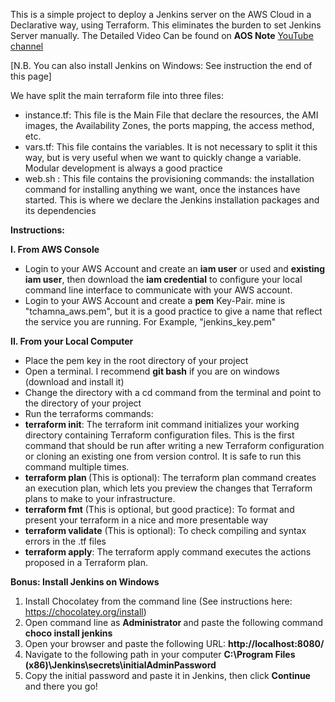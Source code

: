 This is a simple project to deploy a Jenkins server on the AWS Cloud in a Declarative way, using Terraform.
This eliminates the burden to set Jenkins Server manually.
The Detailed Video Can be found on <b>AOS Note</b> <a href="https://www.youtube.com/watch?v=9XrYwfIWDL0" target="_blank">YouTube channel</a>

[N.B. You can also install Jenkins on Windows: See instruction the end of this page]


We have split the main terraform file into three files:
  - instance.tf: This file is the Main File that declare the resources, the AMI images, the Availability Zones, the ports mapping, the access method, etc.
  - vars.tf: This file contains the variables. It is not necessary to split it this way, but is very useful when we want to quickly change a variable. Modular development is always a good practice
  - web.sh : This file contains the provisioning commands: the installation command for installing anything we want, once the instances have started. This is where we declare the Jenkins installation packages and its dependencies
  
  
<b> Instructions: </b>

<b>I. From AWS Console</b>

- Login to your AWS Account and create an <b>iam user</b> or used and <b>existing iam user</b>, then download the <b>iam credential</b> to configure your local command line interface to communicate with your AWS account.
- Login to your AWS Account and create a <b>pem</b> Key-Pair. mine is "tchamna_aws.pem", but it is a good practice to give a name that reflect the service you are running. For Example, "jenkins_key.pem"

<b>II. From your Local Computer</b>

- Place the pem key in the root directory of your project
- Open a terminal. I recommend <b> git bash</b> if you are on windows (download and install it)
- Change the directory with a cd command from the terminal and point to the directory of your project
- Run the terraforms commands:
- <b> terraform init</b>: The terraform init command initializes your working directory containing Terraform configuration files. This is the first command that should be run after writing a new Terraform configuration or cloning an existing one from version control. It is safe to run this command multiple times.
- <b>terraform plan </b> (This is optional): The terraform plan command creates an execution plan, which lets you preview the changes that Terraform plans to make to your infrastructure. 
-  <b>terraform fmt</b> (This is optional, but good practice): To format and present your terraform in a nice and more presentable way
-  <b>terraform validate</b> (This is optional): To check compiling and syntax errors in the .tf files
-  <b>terraform apply</b>: The terraform apply command executes the actions proposed in a Terraform plan.

<b> Bonus: Install Jenkins on Windows </b>

1. Install Chocolatey from the command line (See instructions here: https://chocolatey.org/install)
2. Open command line as <b> Administrator </b> and paste the following command <b> choco install jenkins </b>
3. Open your browser and paste the following URL: <b> http://localhost:8080/ </b>
4. Navigate to the following path in your computer <b> C:\Program Files (x86)\Jenkins\secrets\initialAdminPassword </b>
5. Copy the initial password and paste it in Jenkins, then click <b> Continue</b> and there you go!


